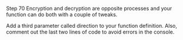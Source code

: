 Step 70
Encryption and decryption are opposite processes and your function can do both with a couple of tweaks.

Add a third parameter called direction to your function definition. Also, comment out the last two lines of code to avoid errors in the console.
